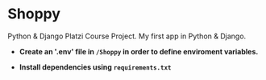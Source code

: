 # Shoppy
Python &amp; Django Platzi Course Project. My first app in Python &amp; Django.

* **Create an '.env' file in `/Shoppy` in order to define enviroment variables.**

* **Install dependencies using `requirements.txt`**
